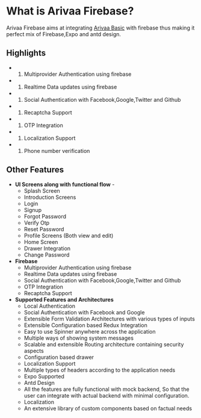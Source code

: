 # What is Arivaa Firebase?

Arivaa Firebase aims at integrating [Arivaa Basic](https://codecanyon.net/item/arivaa-react-native-theme-basic-version/21411089/) with firebase thus making it perfect mix of Firebase,Expo and antd design.

## Highlights

* 1. Multiprovider Authentication using firebase
* 1. Realtime Data updates using firebase
* 1. Social Authentication with Facebook,Google,Twitter and Github
* 1. Recaptcha Support
* 1. OTP Integration
* 1. Localization Support
* 1. Phone number verification

## Other Features

* **UI Screens along with functional flow** -
  * Splash Screen
  * Introduction Screens
  * Login
  * Signup
  * Forgot Password
  * Verify Otp
  * Reset Password
  * Profile Screens \(Both view and edit\)
  * Home Screen
  * Drawer Integration
  * Change Password
* **Firebase** 
  * Multiprovider Authentication using firebase
  * Realtime Data updates using firebase
  * Social Authentication with Facebook,Google,Twitter and Github
  * OTP Integration
  * Recaptcha Support
* **Supported Features and Architectures**
  * Local Authentication
  * Social Authentication with Facebook and Google
  * Extensible Form Validation Architectures with various types of inputs
  * Extensible Configuration based Redux Integration
  * Easy to use Spinner anywhere across the application
  * Multiple ways of showing system messages
  * Scalable and extensible Routing architecture containing security aspects
  * Configuration based drawer
  * Localization Support
  * Multiple types of headers according to the application needs
  * Expo Supported
  * Antd Design
  * All the features are fully functional with mock backend, So that the user can integrate with actual backend with minimal configuration.
  * Localization
  * An extensive library of custom components based on factual needs

